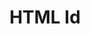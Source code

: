 ---
layout: layouts/article.njk
eleventyNavigation:
  key: html_id
  parent: Home
base_styles_path: ../../css/base.css
background_path: ../../img/background.jpg
css_path_prefix: ../..
tags: html
title: HTML Id
---